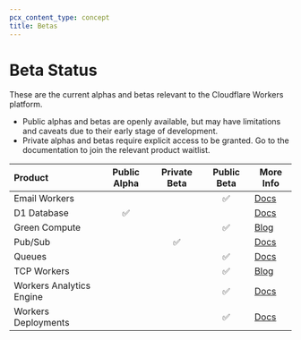 ```yaml
---
pcx_content_type: concept
title: Betas
---
```


# Beta Status

These are the current alphas and betas relevant to the Cloudflare Workers platform.

* Public alphas and betas are openly available, but may have limitations and caveats due to their early stage of development.
* Private alphas and betas require explicit access to be granted. Go to the documentation to join the relevant product waitlist.


| Product                       | Public Alpha  | Private Beta | Public Beta | More Info                                                                  |
|:---                           |    :----:     |    :----:    |    :----:   | -----------                                                                |
| Email Workers                 |               |            | ✅            |[Docs](/email-routing/email-workers/)            |
| D1 Database                   | ✅            |             |              |[Docs](/d1)                         |
| Green Compute                 |               |              |  ✅          |[Blog](https://blog.cloudflare.com/earth-day-2022-green-compute-open-beta/) |
| Pub/Sub                       |               | ✅           |              |[Docs](/pub-sub)                                                            |
| Queues                        |               |              |  ✅          |[Docs](/queues)                                                             |
| TCP Workers                   |               |            |     ✅         |[Blog](https://blog.cloudflare.com/introducing-socket-workers/)             |
| Workers Analytics Engine      |               |             | ✅            |[Docs](/analytics/analytics-engine/)               |
| Workers Deployments           |               |             | ✅            |[Docs](/workers/platform/deployments)               |
